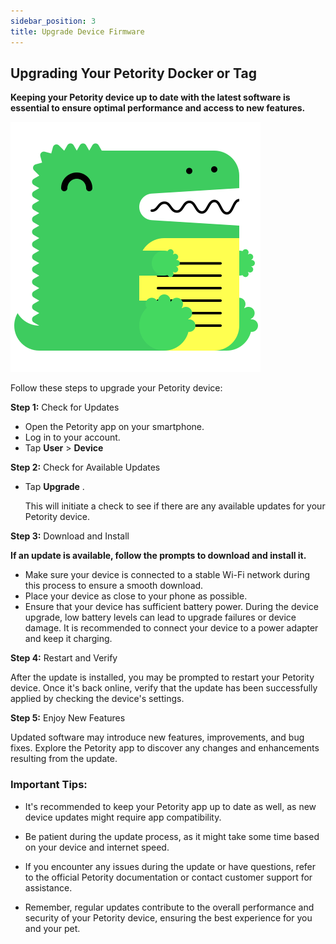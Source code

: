```yaml
---
sidebar_position: 3
title: Upgrade Device Firmware
---
```


## Upgrading Your Petority Docker or Tag

**Keeping your Petority device up to date with the latest software is essential to ensure optimal performance and access to new features.**

![Upgrade](/img/logo.svg)

Follow these steps to upgrade your Petority device:

**Step 1:** Check for Updates

+ Open the Petority app on your smartphone.
+ Log in to your account.
+ Tap **User** > **Device**

**Step 2:** Check for Available Updates
+ Tap **Upgrade** . 

    This will initiate a check to see if there are any available updates for your Petority device.

**Step 3:** Download and Install

**If an update is available, follow the prompts to download and install it.**

+ Make sure your device is connected to a stable Wi-Fi network during this process to ensure a smooth download.
+ Place your device as close to your phone as possible.
+ Ensure that your device has sufficient battery power.
   During the device upgrade, low battery levels can lead to upgrade failures or device damage. It is recommended to connect your device to a power adapter and keep it charging.

**Step 4:** Restart and Verify

After the update is installed, you may be prompted to restart your Petority device. Once it's back online, verify that the update has been successfully applied by checking the device's settings.

**Step 5:** Enjoy New Features

Updated software may introduce new features, improvements, and bug fixes. Explore the Petority app to discover any changes and enhancements resulting from the update.

### Important Tips:

+ It's recommended to keep your Petority app up to date as well, as new device updates might require app compatibility.

+ Be patient during the update process, as it might take some time based on your device and internet speed.

+ If you encounter any issues during the update or have questions, refer to the official Petority documentation or contact customer support for assistance.

+ Remember, regular updates contribute to the overall performance and security of your Petority device, ensuring the best experience for you and your pet.
